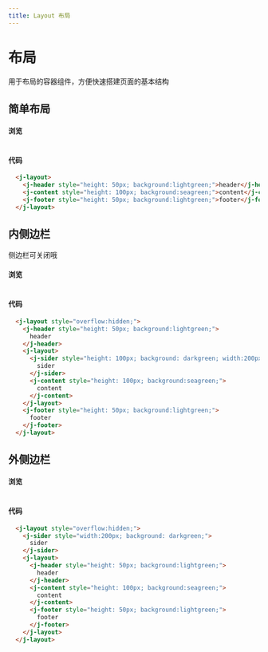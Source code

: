 ```yaml
---
title: Layout 布局
---
```


# 布局

用于布局的容器组件，方便快速搭建页面的基本结构

## 简单布局

#### 浏览

#

<ClientOnly>
<layout-demo></layout-demo>
</ClientOnly>

#### 代码

```html
  <j-layout>
    <j-header style="height: 50px; background:lightgreen;">header</j-header>
    <j-content style="height: 100px; background:seagreen;">content</j-content>
    <j-footer style="height: 50px; background:lightgreen;">footer</j-footer>
  </j-layout>
```

## 内侧边栏

侧边栏可关闭哦

#### 浏览

#

<ClientOnly>
<layout-sider-demo></layout-sider-demo>
</ClientOnly>

#### 代码

```html
  <j-layout style="overflow:hidden;">
    <j-header style="height: 50px; background:lightgreen;">
      header
    </j-header>
    <j-layout>
      <j-sider style="height: 100px; background: darkgreen; width:200px;">
        sider
      </j-sider>
      <j-content style="height: 100px; background:seagreen;">
        content
      </j-content>
    </j-layout>
    <j-footer style="height: 50px; background:lightgreen;">
      footer
    </j-footer>
  </j-layout>
```

## 外侧边栏

#### 浏览

#

<ClientOnly>
<layout-outSider-demo></layout-outSider-demo>
</ClientOnly>

#### 代码

```html
  <j-layout style="overflow:hidden;">
    <j-sider style="width:200px; background: darkgreen;">
      sider
    </j-sider>
    <j-layout>
      <j-header style="height: 50px; background:lightgreen;">
        header
      </j-header>
      <j-content style="height: 100px; background:seagreen;">
        content
      </j-content>
      <j-footer style="height: 50px; background:lightgreen;">
        footer
      </j-footer>
    </j-layout>
  </j-layout>
```
